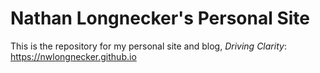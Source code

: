 # Nathan Longnecker's Personal Site
This is the repository for my personal site and blog, _Driving Clarity_: <https://nwlongnecker.github.io>
